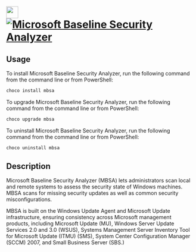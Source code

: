 ﻿# <img src="https://cdn.rawgit.com/dtgm/chocolatey-packages/8c6789d80411f69d6d706e202aebf1207805ec38/icons/mbsa.png" width="32" height="32"/> [![Microsoft Baseline Security Analyzer](https://img.shields.io/chocolatey/v/mbsa.svg?label=Microsoft+Baseline+Security+Analyzer)](https://chocolatey.org/packages/mbsa)

## Usage
To install Microsoft Baseline Security Analyzer, run the following command from the command line or from PowerShell:
```powershell
choco install mbsa
```

To upgrade Microsoft Baseline Security Analyzer, run the following command from the command line or from PowerShell:
```powershell
choco upgrade mbsa
```

To uninstall Microsoft Baseline Security Analyzer, run the following command from the command line or from PowerShell:
```powershell
choco uninstall mbsa
```

## Description

Microsoft Baseline Security Analyzer (MBSA) lets administrators scan local and remote systems to assess the security state of Windows machines. MBSA scans for missing security updates as well as common security misconfigurations.

MBSA is built on the Windows Update Agent and Microsoft Update infrastructure, ensuring consistency across Microsoft management products, including Microsoft Update (MU), Windows Server Update Services 2.0 and 3.0 (WSUS), Systems Management Server Inventory Tool for Microsoft Update (ITMU) (SMS), System Center Configuration Manager (SCCM) 2007, and Small Business Server (SBS.)
    
